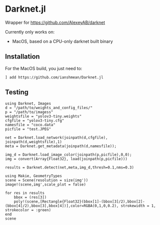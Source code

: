 # Darknet.jl

Wrapper for https://github.com/AlexeyAB/darknet

Currently only works on:
-  MacOS, based on a CPU-only darknet built binary

## Installation

For the MacOS build, you just need to:
```
] add https://github.com/ianshmean/Darknet.jl
```

## Testing
```
using Darknet, Images
d = "/path/to/weights_and_config_files/"
p = "/path/to/imagess"
weightsfile = "yolov3-tiny.weights"
cfgfile = "yolov3-tiny.cfg"
namesfile = "coco.data"
picfile = "test.JPEG"

net = Darknet.load_network(joinpath(d,cfgfile), joinpath(d,weightsfile),1)
meta = Darknet.get_metadata(joinpath(d,namesfile));

img_d = Darknet.load_image_color(joinpath(p,picfile),0,0);
img = convert(Array{Float32}, load(joinpath(p,picfile)))

results = Darknet.detect(net,meta,img_d,thresh=0.1,nms=0.3)

using Makie, GeometryTypes
scene = Scene(resolution = size(img'))
image!(scene,img',scale_plot = false)

for res in results
    bbox = (res[3])
    poly!(scene,[Rectangle{Float32}(bbox[1]-(bbox[3]/2),bbox[2]-(bbox[4]/2),bbox[3],bbox[4])],color=RGBA(0,1,0,0.2), strokewidth = 1, strokecolor = :green)
end
scene
```


